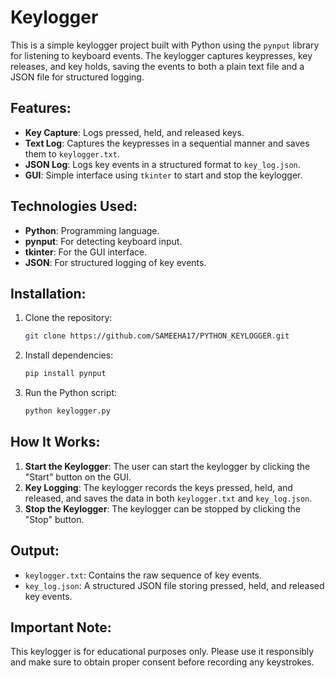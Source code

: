 # Keylogger

This is a simple keylogger project built with Python using the `pynput` library for listening to keyboard events. The keylogger captures keypresses, key releases, and key holds, saving the events to both a plain text file and a JSON file for structured logging.

## Features:
- **Key Capture**: Logs pressed, held, and released keys.
- **Text Log**: Captures the keypresses in a sequential manner and saves them to `keylogger.txt`.
- **JSON Log**: Logs key events in a structured format to `key_log.json`.
- **GUI**: Simple interface using `tkinter` to start and stop the keylogger.

## Technologies Used:
- **Python**: Programming language.
- **pynput**: For detecting keyboard input.
- **tkinter**: For the GUI interface.
- **JSON**: For structured logging of key events.

## Installation:

1. Clone the repository:
    ```bash
    git clone https://github.com/SAMEEHA17/PYTHON_KEYLOGGER.git
    ```

2. Install dependencies:
    ```bash
    pip install pynput
    ```

3. Run the Python script:
    ```bash
    python keylogger.py
    ```

## How It Works:
1. **Start the Keylogger**: The user can start the keylogger by clicking the "Start" button on the GUI.
2. **Key Logging**: The keylogger records the keys pressed, held, and released, and saves the data in both `keylogger.txt` and `key_log.json`.
3. **Stop the Keylogger**: The keylogger can be stopped by clicking the "Stop" button.

## Output:
- `keylogger.txt`: Contains the raw sequence of key events.
- `key_log.json`: A structured JSON file storing pressed, held, and released key events.

## Important Note:
This keylogger is for educational purposes only. Please use it responsibly and make sure to obtain proper consent before recording any keystrokes.


